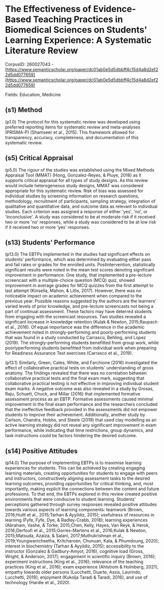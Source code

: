 # The Effectiveness of Evidence-Based Teaching Practices in Biomedical Sciences on Students' Learning Experience: A Systematic Literature Review

CorpusID: 260027043 - [https://www.semanticscholar.org/paper/dc01ab0e5d5dbbff4c15d4a8d2ef22d5dd077659](https://www.semanticscholar.org/paper/dc01ab0e5d5dbbff4c15d4a8d2ef22d5dd077659)

Fields: Education, Medicine

## (s1) Method
(p1.0) The protocol for this systematic review was developed using preferred reporting items for systematic review and meta-analyses (PRISMA-P) (Shamseer et al., 2015). This framework allowed for transparency, accuracy, completeness, and documentation of this systematic review.
## (s5) Critical Appraisal
(p5.0) The rigour of the studies was established using the Mixed Methods Appraisal Tool (MMAT) (Hong, Gonzalez-Reyes, & Pluye, 2018) as it supports critical appraisal for all types of study designs. As this review would include heterogeneous study designs, MMAT was considered appropriate for this systematic review. Risk of bias was assessed for individual studies by screening information on research questions, methodology, recruitment of participants, sampling strategy, integration of qualitative and quantitative data, and outcome data as relevant to individual studies. Each criterion was assigned a response of either 'yes', 'no', or 'inconclusive'. A study was considered to be at moderate risk if it received two or more 'no' responses, while a study was considered to be at low risk if it received two or more 'yes' responses.
## (s13) Students' Performance
(p13.0) The EBTPs implemented in the studies had significant effects on students' performance, which was determined by evaluating either pass and fail rates or grades for the enrolled units. Postintervention, statistically significant results were noted in the mean test scores denoting significant improvement in performance. One study, that implemented a pre-lecture screencast with a multiple-choice question (MCQ) quiz, showed improvement in average grades for MCQ quizzes from the first attempt to last attempt (Kinsella, Mahon, & Lillis, 2017). However, there was no noticeable impact on academic achievement when compared to the previous year. Possible reasons suggested by the authors are the learners' varied levels of prior knowledge, and pre-lecture screencasts not being a part of continual assessment. These factors may have deterred students from engaging with the screencast resources. Two studies revealed a significant increase in knowledge retention (Kulak & Newton, 2015;Raupach et al., 2016). Of equal importance was the difference in the academic achievement noted in strongly-performing and poorly-performing students that was found in a study conducted by Carrasco, Behling, and Lopez (2019). The strongly-performing students benefitted from group work, while poorlyperforming students benefitted from individual work when preparing for Readiness Assurance Test exercises (Carrasco et al., 2019).

(p13.1) Similarly, Green, Cates, White, and Farchione (2016) investigated the effect of collaborative practical tests on students' understanding of gross anatomy. The findings revealed that there was no correlation between collaborative practical tests and the final exam mark, suggesting that collaborative practical testing is not effective in improving individual student exam marks. A negative outcome was also revealed in a study by Grosas, Raju, Schuett, Chuck, and Millar (2016) that implemented formative assessment process as an EBTP. Formative assessments caused minimal improvement in the final exam performance and the researchers concluded that the ineffective feedback provided in the assessments did not empower students to improve their achievement. Additionally, another study by Carlson, Chandra, Hobbs, and Steele (2019) that used clay modelling as an active learning strategy did not reveal any significant improvement in exam performance, while indicating that time restrictions, group dynamics, and task instructions could be factors hindering the desired outcome.
## (s14) Positive Attitudes
(p14.0) The purpose of implementing EBTPs is to maximise learning experiences for students. This can be achieved by creating engaging learning materials, creating opportunities for students to engage with peers and instructors, constructively aligning assessment tasks to the desired learning outcomes, providing opportunities for critical thinking, and, most importantly, making explicit the connections between the content and future professions. To that end, the EBTPs explored in this review created positive environments that were conducive to student learning. Students' perceptions gathered through survey responses revealed positive attitudes towards various aspects of learning components: teamwork (Brown, 2016;Huitt et al., 2015;Tarhan & Ayyildiz, 2015); usefulness of resources in learning (Fyfe, Fyfe, Dye, & Radley-Crabb, 2018); learning experiences (Abraham, Vashe, & Torke, 2015;Chen, Kelly, Hayes, Van Reyk, & Herok, 2016;Derfoufi et al., 2015;Gorres-Martens et al., 2016;Kulak & Newton, 2015;Matsuda, Azaiza, & Salani, 2017;Muthukrishnan et al., 2019;Youngwanichsetha, Kritcharoen, Chunuan, Kala, & Phumdoung, 2020); interest in biochemistry (Tarhan & Ayyildiz, 2015); accessibility to the instructor (Gonzalez & Gadbury-Amyot, 2016), cognitive load (Gross, Wright, & Anderson, 2017); engagement in scientific inquiry (Brown, 2016); experiment instructions (King et al., 2016); relevance of the teaching practices (King et al., 2016); exam experience (Ahlstrom & Holmberg, 2021); empathy towards older persons (Lucchetti, Duarte, Assis, Laurindo, Lucchetti, 2019); enjoyment (Kukolja Taradi & Taradi, 2016), and use of technology (Hardie et al., 2020).
